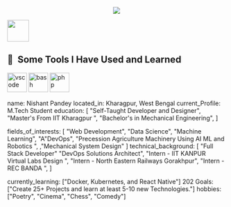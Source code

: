 <p align="center">
  <img src="https://capsule-render.vercel.app/api?text=Hey Everyone!🕹️&animation=fadeIn&type=waving&color=gradient&height=100"/>
</p>
<a href="[https://www.instagram.com/nishantpandey0802/?next=%2F"]>
  <img height="50" src="https://user-images.githubusercontent.com/46517096/166974368-9798f39f-1f46-499c-b14e-81f0a3f83a06.png"/>
</a>





<h2> 🚀 &nbsp;Some Tools I Have Used and Learned</h2>
<p align="left">
<img src="https://cdn.jsdelivr.net/gh/devicons/devicon/icons/vscode/vscode-original.svg" alt="vscode" width="45" height="45"/>
<img src="https://cdn.jsdelivr.net/gh/devicons/devicon/icons/bash/bash-original.svg" alt="bash" width="45" height="45"/>
<img src="https://cdn.jsdelivr.net/gh/devicons/devicon/icons/php/php-original.svg" alt="php" width="45" height="45"/>
</p>

name: Nishant Pandey 
located_in: Kharagpur, West Bengal 
current_Profile: M.Tech Student 
education:
  [
    "Self-Taught Developer and Designer",
    "Master's From IIT Kharagpur ",
    "Bachelor's in Mechanical Engineering",
  ]


fields_of_interests:
  [
    "Web Development",
    "Data Science",
    "Machine Learning",
    "A"DevOps",
    "Precession Agriculture Machinery Using AI ML  and Robotics ",
    ,"Mechanical System Design"
  ]
technical_background:
  [
    "Full Stack Developer"
    "DevOps Solutions Architect",
    "Intern - IIT KANPUR Virtual Labs Design ",
    "Intern - North Eastern Railways Gorakhpur",
    "Intern - REC BANDA ",
  ]
  
currently_learning: ["Docker, Kubernetes, and React Native"]
202 Goals: ["Create 25+ Projects and learn at least 5-10 new Technologies."]
hobbies: ["Poetry", "Cinema",  "Chess", "Comedy"]

<!--
**NishantPandey20240/NishantPandey20240** is a ✨ _special_ ✨ repository because its `README.md` (this file) appears on your GitHub profile.

Here are some ideas to get you started:

# Welcome to My GitHub Profile! ❄️

Hi there! I'm [Your Name], a passionate developer who loves to work on [Python, React JS, AI ML ,System Design etc.].

## 🔧 Technologies & Tools

- **Languages:** Python, JavaScript, Java
- **Tools:** Git, Docker, VS Code
- **Frameworks:** React, Node.js



## 📫 How to Reach Me

- **Email:** nishpand01@gmail.com
- **LinkedIn:** [Nishant Pandey IIT KGP]([link-to-linkedin](https://www.linkedin.com/in/nishant-pandeyiitkgp/))


## ❄️ Fun Fact

I love winter and snowflakes! ❄️

![Snowflake](https://media.giphy.com/media/3o7TKsQ8gqVr5Ykq8w/giphy.gif)
